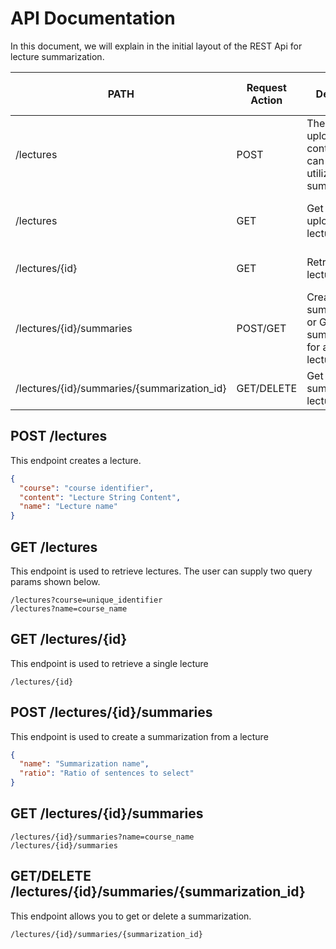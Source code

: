 # API Documentation

In this document, we will explain in the initial layout of the REST Api for lecture summarization.

| PATH                                             | Request Action | Description                                                                          | Request or Query Params                                     |
|--------------------------------------------------|----------------|--------------------------------------------------------------------------------------|-------------------------------------------------------------|
| /lectures                                        | POST           | The user can upload  lecture content, which can then be utilized for summarization. | Params: course, content, name                               |
| /lectures                                        | GET            | Get all uploaded lectures.                                                           | Query Params: course, name                                  |
| /lectures/{id}                                   | GET            | Retrieve a lecture.                                                                  | Query Params: None                                          |
| /lectures/{id}/summaries                         | POST/GET       | Create a summarization or  GET all summarizations for a given lecture.               | Params: name, ratio, Query Params: custom_tag |
| /lectures/{id}/summaries/{summarization_id}      | GET/DELETE     | Get or delete a summarized lecture.                                                  | None                                                        |


## POST /lectures

This endpoint creates a lecture.

```json
{
  "course": "course identifier",
  "content": "Lecture String Content",
  "name": "Lecture name"
}
``` 

## GET /lectures

This endpoint is used to retrieve lectures. The user can supply two query params shown below.
```
/lectures?course=unique_identifier
/lectures?name=course_name
```

## GET /lectures/{id}

This endpoint is used to retrieve a single lecture
```
/lectures/{id}
```

## POST /lectures/{id}/summaries

This endpoint is used to create a summarization from a lecture
```json
{
  "name": "Summarization name",
  "ratio": "Ratio of sentences to select"
}
```

## GET /lectures/{id}/summaries
```
/lectures/{id}/summaries?name=course_name
/lectures/{id}/summaries
```

## GET/DELETE /lectures/{id}/summaries/{summarization_id} 

This endpoint allows you to get or delete a summarization.
```
/lectures/{id}/summaries/{summarization_id} 
```